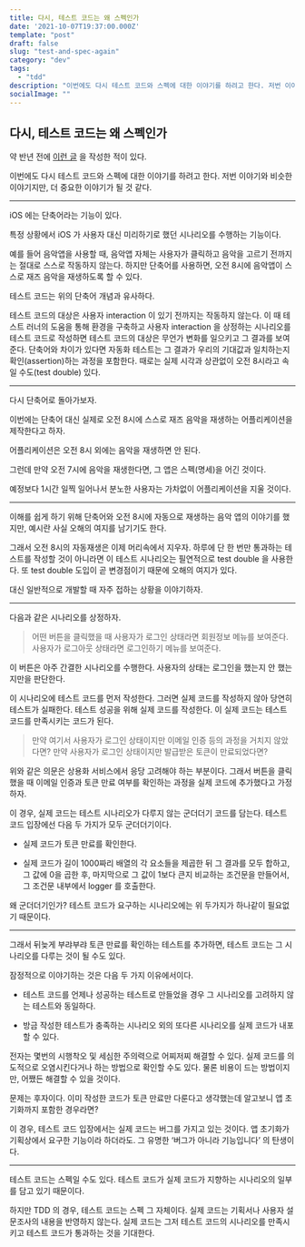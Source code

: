 ```yaml
---
title: 다시, 테스트 코드는 왜 스펙인가
date: '2021-10-07T19:37:00.000Z'
template: "post"
draft: false
slug: "test-and-spec-again"
category: "dev"
tags:
  - "tdd"
description: "이번에도 다시 테스트 코드와 스펙에 대한 이야기를 하려고 한다. 저번 이야기와 비슷한 이야기지만, 더 중요한 이야기가 될 것 같다."
socialImage: ""
---
```


## 다시, 테스트 코드는 왜 스펙인가

약 반년 전에 [이런 글](https://dev.rase.blog/21-02-03-test-spec-why-fail/) 을 작성한 적이 있다.

이번에도 다시 테스트 코드와 스펙에 대한 이야기를 하려고 한다. 저번 이야기와 비슷한 이야기지만, 더 중요한 이야기가 될 것 같다.

---

iOS 에는 단축어라는 기능이 있다.

특정 상황에서 iOS 가 사용자 대신 미리하기로 했던 시나리오를 수행하는 기능이다.

예를 들어 음악앱을 사용할 때, 음악앱 자체는 사용자가 클릭하고 음악을 고르기 전까지는 절대로 스스로 작동하지 않는다. 하지만 단축어를 사용하면, 오전 8시에 음악앱이 스스로 재즈 음악을 재생하도록 할 수 있다.

테스트 코드는 위의 단축어 개념과 유사하다.

테스트 코드의 대상은 사용자 interaction 이 있기 전까지는 작동하지 않는다. 이 때 테스트 러너의 도움을 통해 환경을 구축하고 사용자 interaction 을 상정하는 시나리오를 테스트 코드로 작성하면 테스트 코드의 대상은 무언가 변화를 일으키고 그 결과를 보여준다. 단축어와 차이가 있다면 자동화 테스트는 그 결과가 우리의 기대값과 일치하는지 확인(assertion)하는 과정을 포함한다. 때로는 실제 시각과 상관없이 오전 8시라고 속일 수도(test double) 있다.

---

다시 단축어로 돌아가보자.

이번에는 단축어 대신 실제로 오전 8시에 스스로 재즈 음악을 재생하는 어플리케이션을 제작한다고 하자.

어플리케이션은 오전 8시 외에는 음악을 재생하면 안 된다.

그런데 만약 오전 7시에 음악을 재생한다면, 그 앱은 스펙(명세)을 어긴 것이다.

예정보다 1시간 일찍 일어나서 분노한 사용자는 가차없이 어플리케이션을 지울 것이다.

---

이해를 쉽게 하기 위해 단축어와 오전 8시에 자동으로 재생하는 음악 앱의 이야기를 했지만, 예시란 사실 오해의 여지를 남기기도 한다.

그래서 오전 8시의 자동재생은 이제 머리속에서 지우자. 하루에 단 한 번만 통과하는 테스트를 작성할 것이 아니라면 이 테스트 시나리오는 필연적으로 test double 을 사용한다. 또 test double 도입이 곧 변경점이기 때문에 오해의 여지가 있다.

대신 일반적으로 개발할 때 자주 접하는 상황을 이야기하자.

---
다음과 같은 시나리오를 상정하자.

> 어떤 버튼을 클릭했을 때 사용자가 로그인 상태라면 회원정보 메뉴를 보여준다. 사용자가 로그아웃 상태라면 로그인하기 메뉴를 보여준다.

이 버튼은 아주 간결한 시나리오를 수행한다. 사용자의 상태는 로그인을 했는지 안 했는지만을 판단한다.

이 시나리오에 테스트 코드를 먼저 작성한다. 그러면 실제 코드를 작성하지 않아 당연히 테스트가 실패한다. 테스트 성공을 위해 실제 코드를 작성한다. 이 실제 코드는 테스트 코드를 만족시키는 코드가 된다.

> 만약 여기서 사용자가 로그인 상태이지만 이메일 인증 등의 과정을 거치지 않았다면?
> 만약 사용자가 로그인 상태이지만 발급받은 토큰이 만료되었다면?

위와 같은 의문은 상용화 서비스에서 응당 고려해야 하는 부분이다. 그래서 버튼을 클릭했을 때 이메일 인증과 토큰 만료 여부를 확인하는 과정을 실제 코드에 추가했다고 가정하자.

이 경우, 실제 코드는 테스트 시나리오가 다루지 않는 군더더기 코드를 담는다. 테스트 코드 입장에선 다음 두 가지가 모두 군더더기이다.

- 실제 코드가 토큰 만료를 확인한다.

- 실제 코드가 길이 1000짜리 배열의 각 요소들을 제곱한 뒤 그 결과를 모두 합하고, 그 값에 0을 곱한 후, 마지막으로 그 값이 1보다 큰지 비교하는 조건문을 만들어서, 그 조건문 내부에서 logger 를 호출한다.

왜 군더더기인가? 테스트 코드가 요구하는 시나리오에는 위 두가지가 하나같이 필요없기 때문이다.

---

그래서 뒤늦게 부랴부랴 토큰 만료를 확인하는 테스트를 추가하면, 테스트 코드는 그 시나리오를 다루는 것이 될 수도 있다.

잠정적으로 이야기하는 것은 다음 두 가지 이유에서이다.

- 테스트 코드를 언제나 성공하는 테스트로 만들었을 경우 그 시나리오를 고려하지 않는 테스트와 동일하다.

- 방금 작성한 테스트가 충족하는 시나리오 외의 또다른 시나리오를 실제 코드가 내포할 수 있다.

전자는 몇번의 시행착오 및 세심한 주의력으로 어찌저찌 해결할 수 있다. 실제 코드를 의도적으로 오염시킨다거나 하는 방법으로 확인할 수도 있다. 물론 비용이 드는 방법이지만, 어쨌든 해결할 수 있을 것이다.

문제는 후자이다.  이미 작성한 코드가 토큰 만료만 다룬다고 생각했는데 알고보니 앱 초기화까지 포함한 경우라면?

이 경우, 테스트 코드 입장에서는 실제 코드는 버그를 가지고 있는 것이다. 앱 초기화가 기획상에서 요구한 기능이라 하더라도. 그 유명한 ‘버그가 아니라 기능입니다’ 의 탄생이다.

---
테스트 코드는 스펙일 수도 있다. 테스트 코드가 실제 코드가 지향하는 시나리오의 일부를 담고 있기 때문이다.

하지만 TDD 의 경우, 테스트 코드는 스펙 그 자체이다. 실제 코드는 기획서나 사용자 설문조사의 내용을 반영하지 않는다. 실제 코드는 그저 테스트 코드의 시나리오를 만족시키고 테스트 코드가 통과하는 것을 기대한다.
